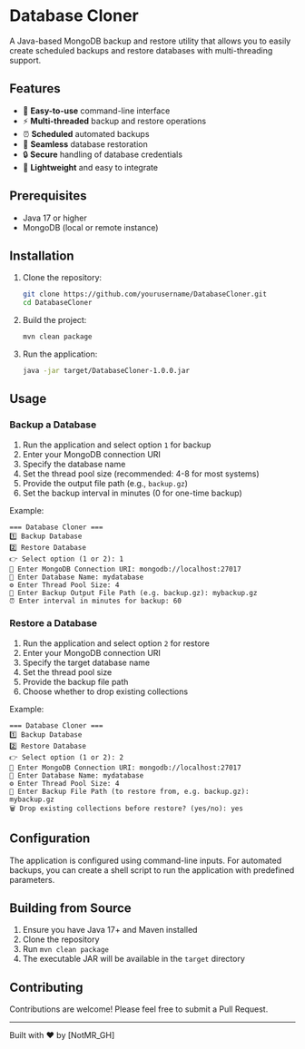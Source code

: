 # Database Cloner

A Java-based MongoDB backup and restore utility that allows you to easily create scheduled backups and restore databases with multi-threading support.

## Features

- 🚀 **Easy-to-use** command-line interface
- ⚡ **Multi-threaded** backup and restore operations
- ⏰ **Scheduled** automated backups
- 🔄 **Seamless** database restoration
- 🔒 **Secure** handling of database credentials
- 🧩 **Lightweight** and easy to integrate

## Prerequisites

- Java 17 or higher
- MongoDB (local or remote instance)

## Installation

1. Clone the repository:
   ```bash
   git clone https://github.com/yourusername/DatabaseCloner.git
   cd DatabaseCloner
   ```

2. Build the project:
   ```bash
   mvn clean package
   ```

3. Run the application:
   ```bash
   java -jar target/DatabaseCloner-1.0.0.jar
   ```

## Usage

### Backup a Database

1. Run the application and select option `1` for backup
2. Enter your MongoDB connection URI
3. Specify the database name
4. Set the thread pool size (recommended: 4-8 for most systems)
5. Provide the output file path (e.g., `backup.gz`)
6. Set the backup interval in minutes (0 for one-time backup)

Example:
```
=== Database Cloner ===
1️⃣ Backup Database
2️⃣ Restore Database
👉 Select option (1 or 2): 1
🔗 Enter MongoDB Connection URI: mongodb://localhost:27017
📂 Enter Database Name: mydatabase
⚙️ Enter Thread Pool Size: 4
💾 Enter Backup Output File Path (e.g. backup.gz): mybackup.gz
⏰ Enter interval in minutes for backup: 60
```

### Restore a Database

1. Run the application and select option `2` for restore
2. Enter your MongoDB connection URI
3. Specify the target database name
4. Set the thread pool size
5. Provide the backup file path
6. Choose whether to drop existing collections

Example:
```
=== Database Cloner ===
1️⃣ Backup Database
2️⃣ Restore Database
👉 Select option (1 or 2): 2
🔗 Enter MongoDB Connection URI: mongodb://localhost:27017
📂 Enter Database Name: mydatabase
⚙️ Enter Thread Pool Size: 4
💾 Enter Backup File Path (to restore from, e.g. backup.gz): mybackup.gz
🗑️ Drop existing collections before restore? (yes/no): yes
```

## Configuration

The application is configured using command-line inputs. For automated backups, you can create a shell script to run the application with predefined parameters.

## Building from Source

1. Ensure you have Java 17+ and Maven installed
2. Clone the repository
3. Run `mvn clean package`
4. The executable JAR will be available in the `target` directory

## Contributing

Contributions are welcome! Please feel free to submit a Pull Request.

---

Built with ❤️ by [NotMR_GH]
